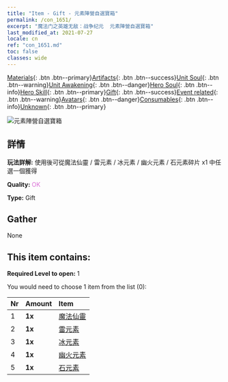 ```yaml
---
title: "Item - Gift - 元素陣營自選寶箱"
permalink: /con_1651/
excerpt: "魔法门之英雄无敌：战争纪元  元素陣營自選寶箱"
last_modified_at: 2021-07-27
locale: cn
ref: "con_1651.md"
toc: false
classes: wide
---
```

 [Materials](/ItemsCN/){: .btn .btn--primary}[Artifacts](/ItemsCN/Artifacts/){: .btn .btn--success}[Unit Soul](/ItemsCN/UnitSoul/){: .btn .btn--warning}[Unit Awakening](/ItemsCN/UnitAwakening/){: .btn .btn--danger}[Hero Soul](/ItemsCN/HeroSoul/){: .btn .btn--info}[Hero Skill](/ItemsCN/HeroSkill/){: .btn .btn--primary}[Gift](/ItemsCN/Gift/){: .btn .btn--success}[Event related](/ItemsCN/Events/){: .btn .btn--warning}[Avatars](/ItemsCN/Avatars/){: .btn .btn--danger}[Consumables](/ItemsCN/Consumables/){: .btn .btn--info}[Unknown](/ItemsCN/Unknown/){: .btn .btn--primary}

 ![元素陣營自選寶箱](/images/t/i_907267.png)

## 詳情
 **玩法詳解:** 使用後可從魔法仙靈 / 雷元素 / 冰元素 / 幽火元素 / 石元素碎片 x1 中任選一個獲得

 **Quality:** <span style="color: #DA70D6">OK</span>

 **Type:** Gift

## Gather

  None

## This item contains:

 **Required Level to open:** 1

 You would need to choose 1 item from the list (0):

  | Nr | Amount |     Item    |
  |:---|:-------|:------------|
  | 1 |  **1x** | [魔法仙靈](/cn/Items/unt_262/) |  | 
  | 2 |  **1x** | [雷元素](/cn/Items/unt_263/) |  | 
  | 3 |  **1x** | [冰元素](/cn/Items/unt_264/) |  | 
  | 4 |  **1x** | [幽火元素](/cn/Items/unt_265/) |  | 
  | 5 |  **1x** | [石元素](/cn/Items/unt_266/) |  | 
